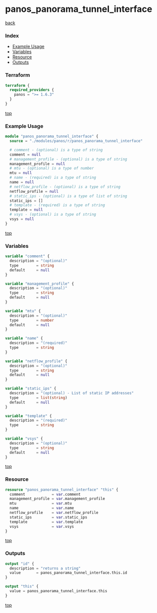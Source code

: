 # panos_panorama_tunnel_interface

[back](../panos.md)

### Index

- [Example Usage](#example-usage)
- [Variables](#variables)
- [Resource](#resource)
- [Outputs](#outputs)

### Terraform

```terraform
terraform {
  required_providers {
    panos = ">= 1.6.3"
  }
}
```

[top](#index)

### Example Usage

```terraform
module "panos_panorama_tunnel_interface" {
  source = "./modules/panos/r/panos_panorama_tunnel_interface"

  # comment - (optional) is a type of string
  comment = null
  # management_profile - (optional) is a type of string
  management_profile = null
  # mtu - (optional) is a type of number
  mtu = null
  # name - (required) is a type of string
  name = null
  # netflow_profile - (optional) is a type of string
  netflow_profile = null
  # static_ips - (optional) is a type of list of string
  static_ips = []
  # template - (required) is a type of string
  template = null
  # vsys - (optional) is a type of string
  vsys = null
}
```

[top](#index)

### Variables

```terraform
variable "comment" {
  description = "(optional)"
  type        = string
  default     = null
}

variable "management_profile" {
  description = "(optional)"
  type        = string
  default     = null
}

variable "mtu" {
  description = "(optional)"
  type        = number
  default     = null
}

variable "name" {
  description = "(required)"
  type        = string
}

variable "netflow_profile" {
  description = "(optional)"
  type        = string
  default     = null
}

variable "static_ips" {
  description = "(optional) - List of static IP addresses"
  type        = list(string)
  default     = null
}

variable "template" {
  description = "(required)"
  type        = string
}

variable "vsys" {
  description = "(optional)"
  type        = string
  default     = null
}
```

[top](#index)

### Resource

```terraform
resource "panos_panorama_tunnel_interface" "this" {
  comment            = var.comment
  management_profile = var.management_profile
  mtu                = var.mtu
  name               = var.name
  netflow_profile    = var.netflow_profile
  static_ips         = var.static_ips
  template           = var.template
  vsys               = var.vsys
}
```

[top](#index)

### Outputs

```terraform
output "id" {
  description = "returns a string"
  value       = panos_panorama_tunnel_interface.this.id
}

output "this" {
  value = panos_panorama_tunnel_interface.this
}
```

[top](#index)